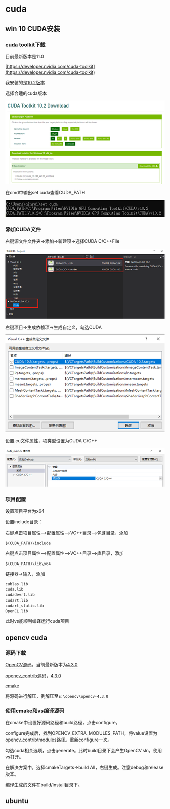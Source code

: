 # cuda

## win 10 CUDA安装

### cuda toolkit下载

目前最新版本是11.0

[https://developer.nvidia.com/cuda-toolkit](https://developer.nvidia.com/cuda-toolkit)

我安装的是[10.2版本](https://developer.nvidia.com/cuda-10.2-download-archive)

选择合适的cuda版本

![](https://raw.githubusercontent.com/hlmmd/cdnstore/master/2020/win10_cuda_setup/cuda_download.png)

在cmd中输出set cuda查看CUDA_PATH

![](https://raw.githubusercontent.com/hlmmd/cdnstore/master/2020/win10_cuda_setup/cuda_path.png)

### 添加CUDA文件

右键源文件文件夹->添加->新建项->选择CUDA C/C++File

![](https://raw.githubusercontent.com/hlmmd/cdnstore/master/2020/win10_cuda_setup/add_cudafile.png)

右键项目->生成依赖项->生成自定义，勾选CUDA

![](https://raw.githubusercontent.com/hlmmd/cdnstore/master/2020/win10_cuda_setup/cuda_config.png)

设置.cu文件属性，项类型设置为CUDA C/C++

![](https://raw.githubusercontent.com/hlmmd/cdnstore/master/2020/win10_cuda_setup/cuda_property.png)

### 项目配置

设置项目平台为x64

设置include目录：

右键点击项目属性–>配置属性–>VC++目录–>包含目录，添加

`$(CUDA_PATH)\include`

右键点击项目属性–>配置属性–>VC++目录–>库目录，添加

`$(CUDA_PATH)\lib\x64`

链接器->输入，添加

```bash
cublas.lib
cuda.lib
cudadevrt.lib
cudart.lib
cudart_static.lib
OpenCL.lib
```

此时vs能顺利编译运行cuda项目

## opencv cuda

### 源码下载

[OpenCV源码](https://github.com/opencv/opencv)，当前最新版本为[4.3.0](https://github.com/opencv/opencv/archive/4.3.0.tar.gz)

[opencv_contrib源码](https://github.com/opencv/opencv_contrib)，[4.3.0](https://github.com/opencv/opencv_contrib/archive/4.3.0.tar.gz)

[cmake](https://cmake.org/download/)

将源码进行解压，例解压至`E:\opencv\opencv-4.3.0`

### 使用cmake和vs编译源码

在cmake中设置好源码路径和build路径，点击configure。

configure完成后，找到OPENCV_EXTRA_MODULES_PATH，将value设置为opencv_contrib\modules路径。重新configure一次。

勾选cuda相关选项，点击generate。此时build目录下会产生OpenCV.sln，使用vs打开。

在解决方案中，选择cmakeTargets->build All，右键生成。注意debug和release版本。

编译生成的文件在build/install目录下。

## ubuntu